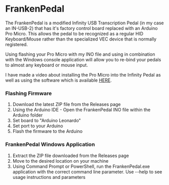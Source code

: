 # FrankenPedal
The FrankenPedal is a modified Infinity USB Transcription Pedal (in my case an IN-USB-2) that has it's factory control board replaced with an Arduino Pro Micro. This allows the pedal to be recognized as a regular HID Keyboard/Mouse rather than the specialized VEC device that is normally registered.

Using flashing your Pro Micro with my INO file and using in combination with the Windows console application will allow you to re-bind your pedals to almost any keyboard or mouse input.

I have made a video about installing the Pro Micro into the Infinity Pedal as well as using the software which is available [HERE](https://www.youtube.com/watch?v=DTvxHF_ZBjA).

### Flashing Firmware

1. Download the latest ZIP file from the Releases page
2. Using the Arduino IDE - Open the FrankenPedal INO file within the Arduino folder
3. Set board to "Arduino Leonardo"
4. Set port to your Arduino
5. Flash the firmware to the Arduino

### FrankenPedal Windows Application

1. Extract the ZIP file downloaded from the Releases page
2. Move to the desired location on your machine
3. Using Command Prompt or PowerShell, run the FrankenPedal.exe application with the correct command line parameter. Use --help to see usage instructions and parameters
